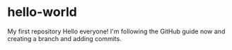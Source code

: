 # hello-world
My first repository
Hello everyone! I'm following the GitHub guide now and creating a branch and adding commits.
